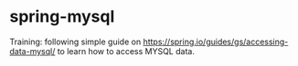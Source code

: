 # spring-mysql

Training: following simple guide on https://spring.io/guides/gs/accessing-data-mysql/ to learn how to access MYSQL data.
